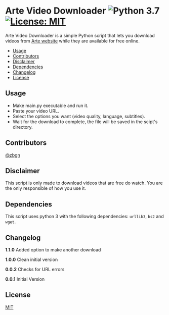 # Arte Video Downloader ![Python 3.7](https://img.shields.io/badge/python-3.7-blue.svg) [![License: MIT](https://img.shields.io/badge/License-MIT-yellow.svg)](/LICENSE.md) 

Arte Video Downloader is a simple Python script that lets you download videos from [Arte website](https://www.arte.tv/) while they are available for free online.

* [Usage](#usage)
* [Contributors](#contributors)
* [Disclaimer](#disclaimer)
* [Dependencies](#dependencies)
* [Changelog](#changelog)
* [License](#license)


## Usage

- Make main.py executable and run it.
- Paste your video URL.
- Select the options you want (video quality, language, subtitles).
- Wait for the download to complete, the file will be saved in the scipt's directory. 

## Contributors

[@zbgn](https://github.com/zbgn)

## Disclaimer

This script is only made to download videos that are free do watch. You are the only responsible of how you use it.

## Dependencies

This script uses python 3 with the following dependencies: `urllib3`, `bs2` and `wget`.   

## Changelog

**1.1.0**
Added option to make another download

**1.0.0**
Clean initial version

**0.0.2**
Checks for URL errors

**0.0.1**
Initial Version

## License
[MIT](LICENSE.md "MIT")